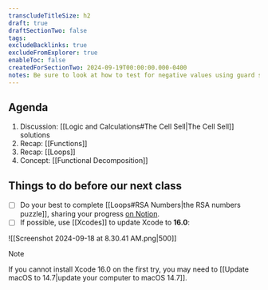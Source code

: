 ```yaml
---
transcludeTitleSize: h2
draft: true
draftSectionTwo: false
tags:
excludeBacklinks: true
excludeFromExplorer: true
enableToc: false
createdForSectionTwo: 2024-09-19T00:00:00.000-0400
notes: Be sure to look at how to test for negative values using guard statements. Discussion should highlight repetitive nature of code. Show functions example. Get students to apply functions. Highlight the use of the debugger. Then introduce RSA Numbers problem and functional decomposition. 
---
```

## Agenda
1. Discussion: [[Logic and Calculations#The Cell Sell|The Cell Sell]] solutions
2. Recap: [[Functions]]
3. Recap: [[Loops]]
4. Concept: [[Functional Decomposition]]

## Things to do before our next class

- [ ] Do your best to complete [[Loops#RSA Numbers|the RSA numbers puzzle]], sharing your progress [on Notion](https://notion.so).
- [ ] If possible, use [[Xcodes]] to update Xcode to **16.0**:

![[Screenshot 2024-09-18 at 8.30.41 AM.png|500]]

> [!NOTE]
> 
> If you cannot install Xcode 16.0 on the first try, you may need to [[Update macOS to 14.7|update your computer to macOS 14.7]].
